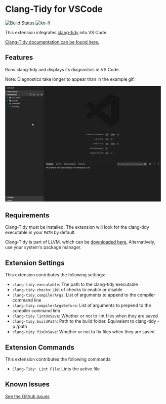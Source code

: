# Clang-Tidy for VSCode

[![Build Status](https://img.shields.io/github/workflow/status/notskm/vscode-clang-tidy/CI)](https://github.com/notskm/vscode-clang-tidy/actions?query=workflow%3ACI)
[![ko-fi](https://img.shields.io/badge/-Support%20me%20on%20Ko--fi-red?style=for-the-badge&logo=ko-fi&logoColor=white)](https://ko-fi.com/notskm)

This extension integrates [clang-tidy](https://clang.llvm.org/extra/clang-tidy/) into VS Code.

[Clang-Tidy documentation can be found here.](https://clang.llvm.org/extra/clang-tidy/)

## Features

Runs clang-tidy and displays its diagnostics in VS Code.

Note: Diagnostics take longer to appear than in the example gif.

![diagnostics example animation](images/diagnostics.gif)

## Requirements

Clang-Tidy must be installed. The extension will look for the clang-tidy executable in your `PATH` by default.

Clang-Tidy is part of LLVM, which can be [downloaded here.](https://releases.llvm.org/download.html) Alternatively, use your system's package manager.

## Extension Settings

This extension contributes the following settings:

* `clang-tidy.executable`: The path to the clang-tidy executable
* `clang-tidy.checks`: List of checks to enable or disable
* `clang-tidy.compilerArgs`: List of arguments to append to the compiler command line
* `clang-tidy.compilerArgsBefore`: List of arguments to prepend to the compiler command line
* `clang-tidy.lintOnSave`: Whether or not to lint files when they are saved
* `clang-tidy.buildPath`: Path to the build folder. Equivalent to clang-tidy -p /path
* `clang-tidy.fixOnSave`: Whether or not to fix files when they are saved

## Extension Commands

This extension contributes the following commands:

* `Clang-Tidy: Lint File`: Lints the active file

## Known Issues

[See the Github issues](https://github.com/notskm/vscode-clang-tidy/issues)
